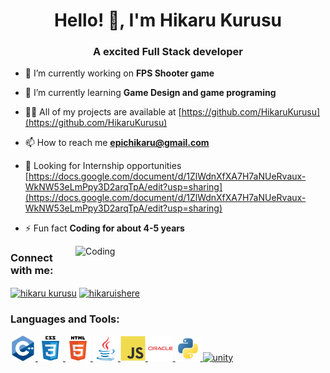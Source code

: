 <h1 align="center">Hello! 👋, I'm Hikaru Kurusu</h1>
<h3 align="center">A excited Full Stack developer</h3>


- 🔭 I’m currently working on **FPS Shooter game**

- 🌱 I’m currently learning **Game Design and game programing**

- 👨‍💻 All of my projects are available at [https://github.com/HikaruKurusu](https://github.com/HikaruKurusu)

- 📫 How to reach me **epichikaru@gmail.com**

- 📄 Looking for Internship opportunities [https://docs.google.com/document/d/1ZlWdnXfXA7H7aNUeRvaux-WkNW53eLmPpy3D2arqTpA/edit?usp=sharing](https://docs.google.com/document/d/1ZlWdnXfXA7H7aNUeRvaux-WkNW53eLmPpy3D2arqTpA/edit?usp=sharing)

- ⚡ Fun fact **Coding for about 4-5 years**
<img align="right" alt="Coding" width="400" src="https://media3.giphy.com/media/v1.Y2lkPTc5MGI3NjExODZnOHA5OXN2am1sMXF0dXl1aWFma2VudzFrbDFwN2dlOWlzMDVjZiZlcD12MV9naWZzX3NlYXJjaCZjdD1n/2IudUHdI075HL02Pkk/giphy.gif">

<h3 align="left">Connect with me:</h3>
<p align="left">
<a href="https://linkedin.com/in/hikaru kurusu" target="blank"><img align="center" src="https://raw.githubusercontent.com/rahuldkjain/github-profile-readme-generator/master/src/images/icons/Social/linked-in-alt.svg" alt="hikaru kurusu" height="30" width="40" /></a>
<a href="https://www.leetcode.com/hikaruishere" target="blank"><img align="center" src="https://raw.githubusercontent.com/rahuldkjain/github-profile-readme-generator/master/src/images/icons/Social/leet-code.svg" alt="hikaruishere" height="30" width="40" /></a>
</p>

<h3 align="left">Languages and Tools:</h3>
<p align="left"> <a href="https://www.w3schools.com/cpp/" target="_blank" rel="noreferrer"> <img src="https://raw.githubusercontent.com/devicons/devicon/master/icons/cplusplus/cplusplus-original.svg" alt="cplusplus" width="40" height="40"/> </a> <a href="https://www.w3schools.com/css/" target="_blank" rel="noreferrer"> <img src="https://raw.githubusercontent.com/devicons/devicon/master/icons/css3/css3-original-wordmark.svg" alt="css3" width="40" height="40"/> </a> <a href="https://www.w3.org/html/" target="_blank" rel="noreferrer"> <img src="https://raw.githubusercontent.com/devicons/devicon/master/icons/html5/html5-original-wordmark.svg" alt="html5" width="40" height="40"/> </a> <a href="https://www.java.com" target="_blank" rel="noreferrer"> <img src="https://raw.githubusercontent.com/devicons/devicon/master/icons/java/java-original.svg" alt="java" width="40" height="40"/> </a> <a href="https://developer.mozilla.org/en-US/docs/Web/JavaScript" target="_blank" rel="noreferrer"> <img src="https://raw.githubusercontent.com/devicons/devicon/master/icons/javascript/javascript-original.svg" alt="javascript" width="40" height="40"/> </a> <a href="https://www.oracle.com/" target="_blank" rel="noreferrer"> <img src="https://raw.githubusercontent.com/devicons/devicon/master/icons/oracle/oracle-original.svg" alt="oracle" width="40" height="40"/> </a> <a href="https://www.python.org" target="_blank" rel="noreferrer"> <img src="https://raw.githubusercontent.com/devicons/devicon/master/icons/python/python-original.svg" alt="python" width="40" height="40"/> </a> <a href="https://unity.com/" target="_blank" rel="noreferrer"> <img src="https://www.vectorlogo.zone/logos/unity3d/unity3d-icon.svg" alt="unity" width="40" height="40"/> </a> </p>
